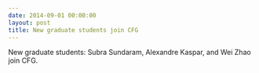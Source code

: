 ```yaml
---
date: 2014-09-01 00:00:00
layout: post
title: New graduate students join CFG
---
```


New graduate students: Subra Sundaram, Alexandre Kaspar, and Wei Zhao join CFG.
